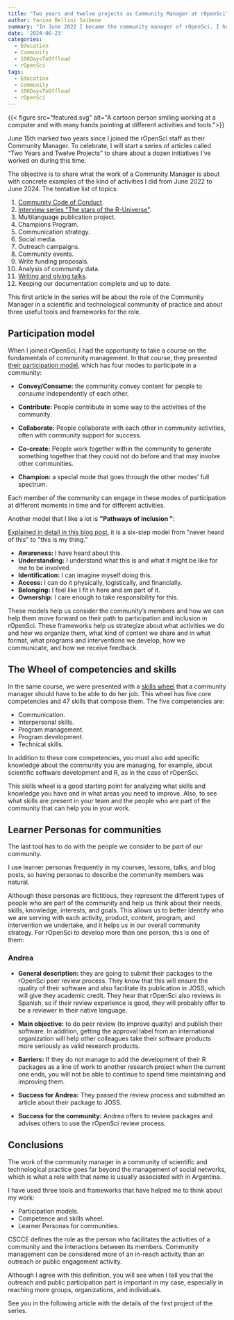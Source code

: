 ```yaml
---
title: "Two years and twelve projects as Community Manager at rOpenSci"
author: Yanina Bellini Saibene
summary: "In June 2022 I became the community manager of rOpenSci. I have learned a lot during this time. I am going to share 12 projects I was involved in these two years to tell you more about the kind of work and activities a community manager of a technology community of practice does." 
date: '2024-06-23'
categories:
  - Education
  - Community
  - 100DaysToOffload
  - rOpenSci
tags:
  - Education
  - Community
  - 100DaysToOffload
  - rOpenSci
---
```


{{< figure src="featured.svg" alt="A cartoon person smiling working at a computer and with many hands pointing at different activities and tools.">}}

June 15th marked two years since I joined the rOpenSci staff as their Community Manager. To celebrate, I will start a series of articles called “Two Years and Twelve Projects” to share about a dozen initiatives I've worked on during this time.

The objective is to share what the work of a Community Manager is about with concrete examples of the kind of activities I did from June 2022 to June 2024. The tentative list of topics:

1. [Community Code of Conduct](/blog/2024-06-28-ropensci-2years-coc-en/).
2. [Interview series "The stars of the R-Universe"](/blog/2024-06-30-ropensci-2years-r-universe-en/).
3. Multilanguage publication project.
4. Champions Program.
5. Communication strategy.
6. Social media. 
7. Outreach campaigns.
8. Community events.
9. Write funding proposals.
10. Analysis of community data.
11. [Writing and giving talks](/blog/2024-07-28-ropensci-2years-writing-speaking-teaching-en/).
12. Keeping our documentation complete and up to date. 

This first article in the series will be about the role of the Community Manager in a scientific and technological community of practice and about three useful tools and frameworks for the role.  

## Participation model 

When I joined rOpenSci, I had the opportunity to take a course on the fundamentals of community management. In that course, they presented [their participation model](https://www.cscce.org/resources/cpm/), which has four modes to participate in a community:

* **Convey/Consume:** the community *convey* content for people to *consume* independently of each other.

* **Contribute:** People contribute in some way to the activities of the community.

* **Collaborate:** People collaborate with each other in community activities, often with community support for success. 

* **Co-create:** People work together within the community to generate something together that they could not do before and that may involve other communities.

* **Champion:** a special mode that goes through the other modes’ full spectrum. 

Each member of the community can engage in these modes of participation at different moments in time and for different activities. 

Another model that I like a lot is **"Pathways of inclusion "**: 

[Explained in detail in this blog post](https://www.harihareswara.net/posts/2022/the-pathway-to-inclusion-insight-from-alex-bayley/), it is a six-step model from "never heard of this" to "this is my thing.”

* **Awareness:** I have heard about this.
* **Understanding:** I understand what this is and what it might be like for me to be involved.
* **Identification:** I can imagine myself doing this.
* **Access:** I can do it physically, logistically, and financially.
* **Belonging:** I feel like I fit in here and am part of it. 
* **Ownership:** I care enough to take responsibility for this.

These models help us consider the community’s members and how we can help them move forward on their path to participation and inclusion in rOpenSci. These frameworks help us strategize about what activities we do and how we organize them, what kind of content we share and in what format, what programs and interventions we develop, how we communicate, and how we receive feedback.

## The Wheel of competencies and skills

In the same course, we were presented with a [skills wheel](https://zenodo.org/records/4437294) that a community manager should have to be able to do her job.  This wheel has five core competencies and 47 skills that compose them. The five competencies are:

* Communication.
* Interpersonal skills.
* Program management.
* Program development.
* Technical skills.

In addition to these core competencies, you must also add specific knowledge about the community you are managing, for example, about scientific software development and R, as in the case of rOpenSci.

This skills wheel is a good starting point for analyzing what skills and knowledge you have and in what areas you need to improve.  Also, to see what skills are present in your team and the people who are part of the community that can help you in your work.

## Learner Personas for communities  

The last tool has to do with the people we consider to be part of our community.  

I use learner personas frequently in my courses, lessons, talks, and blog posts, so having personas to describe the community members was natural.

Although these personas are fictitious, they represent the different types of people who are part of the community and help us think about their needs, skills, knowledge, interests, and goals.  This allows us to better identify who we are serving with each activity, product, content, program, and intervention we undertake, and it helps us in our overall community strategy.  For rOpenSci to develop more than one person, this is one of them:

### Andrea

* **General description:** they are going to submit their packages to the rOpenSci peer review process. They know that this will ensure the quality of their software and also facilitate its publication in JOSS, which will give they academic credit. They hear that rOpenSci also reviews in Spanish, so if their review experience is good, they will probably offer to be a reviewer in their native language. 

* **Main objective:** to do peer review (to improve quality) and publish their software. In addition, getting the approval label from an international organization will help other colleagues take their software products more seriously as valid research products.

* **Barriers:** If they do not manage to add the development of their R packages as a line of work to another research project when the current one ends, you will not be able to continue to spend time maintaining and improving them. 

* **Success for Andrea:** They passed the review process and submitted an article about their package to JOSS. 

* **Success for the community:** Andrea offers to review packages and advises others to use the rOpenSci review process.

## Conclusions

The work of the community manager in a community of scientific and technological practice goes far beyond the management of social networks, which is what a role with that name is usually associated with in Argentina. 

I have used three tools and frameworks that have helped me to think about my work:

* Participation models.
* Competence and skills wheel.
* Learner Personas for communities.

CSCCE defines the role as the person who facilitates the activities of a community and the interactions between its members. Community management can be considered more of an in-reach activity than an outreach or public engagement activity.

Although I agree with this definition, you will see when I tell you that the outreach and public participation part is important in my case, especially in reaching more groups, organizations, and individuals.

See you in the following article with the details of the first project of the series.
